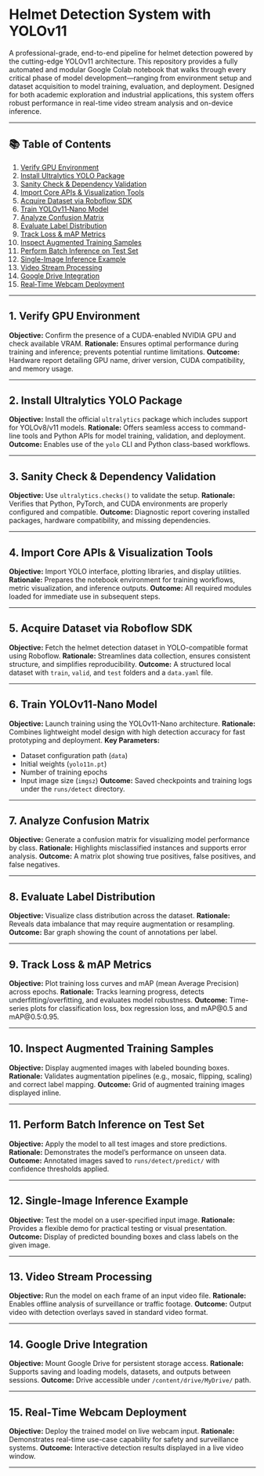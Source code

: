 # Helmet Detection System with YOLOv11

A professional-grade, end-to-end pipeline for helmet detection powered by the cutting-edge YOLOv11 architecture. This repository provides a fully automated and modular Google Colab notebook that walks through every critical phase of model development—ranging from environment setup and dataset acquisition to model training, evaluation, and deployment. Designed for both academic exploration and industrial applications, this system offers robust performance in real-time video stream analysis and on-device inference.

---

## 📚 Table of Contents

1. [Verify GPU Environment](#1-verify-gpu-environment)
2. [Install Ultralytics YOLO Package](#2-install-ultralytics-yolo-package)
3. [Sanity Check & Dependency Validation](#3-sanity-check--dependency-validation)
4. [Import Core APIs & Visualization Tools](#4-import-core-apis--visualization-tools)
5. [Acquire Dataset via Roboflow SDK](#5-acquire-dataset-via-roboflow-sdk)
6. [Train YOLOv11‑Nano Model](#6-train-yolov11nano-model)
7. [Analyze Confusion Matrix](#7-analyze-confusion-matrix)
8. [Evaluate Label Distribution](#8-evaluate-label-distribution)
9. [Track Loss & mAP Metrics](#9-track-loss--map-metrics)
10. [Inspect Augmented Training Samples](#10-inspect-augmented-training-samples)
11. [Perform Batch Inference on Test Set](#11-perform-batch-inference-on-test-set)
12. [Single-Image Inference Example](#12-single-image-inference-example)
13. [Video Stream Processing](#13-video-stream-processing)
14. [Google Drive Integration](#14-google-drive-integration)
15. [Real‑Time Webcam Deployment](#15-real-time-webcam-deployment)

---

## 1. Verify GPU Environment

**Objective:** Confirm the presence of a CUDA-enabled NVIDIA GPU and check available VRAM.
**Rationale:** Ensures optimal performance during training and inference; prevents potential runtime limitations.
**Outcome:** Hardware report detailing GPU name, driver version, CUDA compatibility, and memory usage.

---

## 2. Install Ultralytics YOLO Package

**Objective:** Install the official `ultralytics` package which includes support for YOLOv8/v11 models.
**Rationale:** Offers seamless access to command-line tools and Python APIs for model training, validation, and deployment.
**Outcome:** Enables use of the `yolo` CLI and Python class-based workflows.

---

## 3. Sanity Check & Dependency Validation

**Objective:** Use `ultralytics.checks()` to validate the setup.
**Rationale:** Verifies that Python, PyTorch, and CUDA environments are properly configured and compatible.
**Outcome:** Diagnostic report covering installed packages, hardware compatibility, and missing dependencies.

---

## 4. Import Core APIs & Visualization Tools

**Objective:** Import YOLO interface, plotting libraries, and display utilities.
**Rationale:** Prepares the notebook environment for training workflows, metric visualization, and inference outputs.
**Outcome:** All required modules loaded for immediate use in subsequent steps.

---

## 5. Acquire Dataset via Roboflow SDK

**Objective:** Fetch the helmet detection dataset in YOLO-compatible format using Roboflow.
**Rationale:** Streamlines data collection, ensures consistent structure, and simplifies reproducibility.
**Outcome:** A structured local dataset with `train`, `valid`, and `test` folders and a `data.yaml` file.

---

## 6. Train YOLOv11‑Nano Model

**Objective:** Launch training using the YOLOv11-Nano architecture.
**Rationale:** Combines lightweight model design with high detection accuracy for fast prototyping and deployment.
**Key Parameters:**

* Dataset configuration path (`data`)
* Initial weights (`yolo11n.pt`)
* Number of training epochs
* Input image size (`imgsz`)
  **Outcome:** Saved checkpoints and training logs under the `runs/detect` directory.

---

## 7. Analyze Confusion Matrix

**Objective:** Generate a confusion matrix for visualizing model performance by class.
**Rationale:** Highlights misclassified instances and supports error analysis.
**Outcome:** A matrix plot showing true positives, false positives, and false negatives.

---

## 8. Evaluate Label Distribution

**Objective:** Visualize class distribution across the dataset.
**Rationale:** Reveals data imbalance that may require augmentation or resampling.
**Outcome:** Bar graph showing the count of annotations per label.

---

## 9. Track Loss & mAP Metrics

**Objective:** Plot training loss curves and mAP (mean Average Precision) across epochs.
**Rationale:** Tracks learning progress, detects underfitting/overfitting, and evaluates model robustness.
**Outcome:** Time-series plots for classification loss, box regression loss, and mAP\@0.5 and mAP\@0.5:0.95.

---

## 10. Inspect Augmented Training Samples

**Objective:** Display augmented images with labeled bounding boxes.
**Rationale:** Validates augmentation pipelines (e.g., mosaic, flipping, scaling) and correct label mapping.
**Outcome:** Grid of augmented training images displayed inline.

---

## 11. Perform Batch Inference on Test Set

**Objective:** Apply the model to all test images and store predictions.
**Rationale:** Demonstrates the model’s performance on unseen data.
**Outcome:** Annotated images saved to `runs/detect/predict/` with confidence thresholds applied.

---

## 12. Single-Image Inference Example

**Objective:** Test the model on a user-specified input image.
**Rationale:** Provides a flexible demo for practical testing or visual presentation.
**Outcome:** Display of predicted bounding boxes and class labels on the given image.

---

## 13. Video Stream Processing

**Objective:** Run the model on each frame of an input video file.
**Rationale:** Enables offline analysis of surveillance or traffic footage.
**Outcome:** Output video with detection overlays saved in standard video format.

---

## 14. Google Drive Integration

**Objective:** Mount Google Drive for persistent storage access.
**Rationale:** Supports saving and loading models, datasets, and outputs between sessions.
**Outcome:** Drive accessible under `/content/drive/MyDrive/` path.

---

## 15. Real‑Time Webcam Deployment

**Objective:** Deploy the trained model on live webcam input.
**Rationale:** Demonstrates real-time use-case capability for safety and surveillance systems.
**Outcome:** Interactive detection results displayed in a live video window.

---

